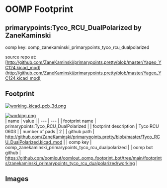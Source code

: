 # OOMP Footprint  
## primarypoints:Tyco_RCU_DualPolarized  by ZaneKaminski  
  
oomp key: oomp_zanekaminski_primarypoints_tyco_rcu_dualpolarized  
  
source repo at: [http://github.com/ZaneKaminski/primarypoints.pretty/blob/master/Yageo_YC124.kicad_mod](http://github.com/ZaneKaminski/primarypoints.pretty/blob/master/Yageo_YC124.kicad_mod)  
## Footprint  
  
[![working_kicad_pcb_3d.png](working_kicad_pcb_3d_600.png)](working_kicad_pcb_3d.png)  
  
[![working.png](working_600.png)](working.png)  
| name | value | 
| --- | --- | 
| footprint name | primarypoints:Tyco_RCU_DualPolarized | 
| footprint description | Tyco RCU 0603 | 
| number of pads | 2 | 
| github path | http://github.com/ZaneKaminski/primarypoints.pretty/blob/master/Tyco_RCU_DualPolarized.kicad_mod | 
| oomp key | oomp_zanekaminski_primarypoints_tyco_rcu_dualpolarized | 
| oomp bot github | https://github.com/oomlout/oomlout_oomp_footprint_bot/tree/main/footprints/zanekaminski_primarypoints_tyco_rcu_dualpolarized/working | 
## Images  
